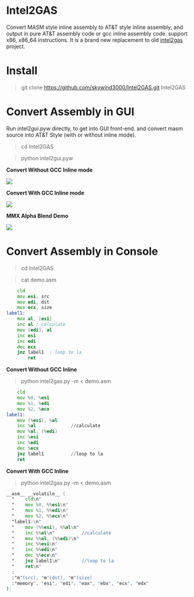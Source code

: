 # Intel2GAS
Convert MASM style inline assembly to AT&T style inline assembly, and output in pure AT&T assembly code or gcc inline assembly code. support x86, x86_64 instructions. It is a brand new replacement to old [intel2gas](http://freecode.com/projects/intel2gas "Old Intel2GAS") project.

Install
=======

> git clone https://github.com/skywind3000/Intel2GAS.git Intel2GAS

Convert Assembly in GUI
=======================

Run intel2gui.pyw directly, to get into GUI front-end. and convert masm source into AT&T Style (with or without inline mode).

> cd Intel2GAS

> python intel2gui.pyw

**Convert Without GCC Inline mode** 

![](https://raw.githubusercontent.com/skywind3000/Intel2GAS/master/images/intel2gas_0.png)

**Convert With GCC Inline mode**

![](https://raw.githubusercontent.com/skywind3000/Intel2GAS/master/images/intel2gas_1.png)

**MMX Alpha Blend Demo**

![](https://raw.githubusercontent.com/skywind3000/Intel2GAS/master/images/intel2gas_2.png)


Convert Assembly in Console
===========================

> cd Intel2GAS

> cat demo.asm

```asm
	cld
	mov esi, src
	mov edi, dst
	mov ecx, size
label1:
	mov al, [esi]
	inc al ; calculate
	mov [edi], al
	inc esi
	inc edi
	dec ecx
	jnz label1  ; loop to la
        ret
```

**Convert Without GCC Inline**

> python intel2gas.py -m < demo.asm  

```asm
    cld
    mov %0, %esi
    mov %1, %edi
    mov %2, %ecx
label1:
    mov (%esi), %al
    inc %al             //calculate
    mov %al, (%edi)
    inc %esi
    inc %edi
    dec %ecx
    jnz label1          //loop to la
    ret
```

**Convert With GCC Inline** 

> python intel2gas.py -m < demo.asm  

```asm
__asm__ __volatile__ (
  "    cld\n"
  "    mov %0, %%esi\n"
  "    mov %1, %%edi\n"
  "    mov %2, %%ecx\n"
  "label1:\n"
  "    mov (%%esi), %%al\n"
  "    inc %%al\n"          //calculate
  "    mov %%al, (%%edi)\n"
  "    inc %%esi\n"
  "    inc %%edi\n"
  "    dec %%ecx\n"
  "    jnz label1\n"        //loop to la
  "    ret\n"
  :
  :"m"(src), "m"(dst), "m"(size)
  :"memory", "esi", "edi", "eax", "ebx", "ecx", "edx"
);
```


